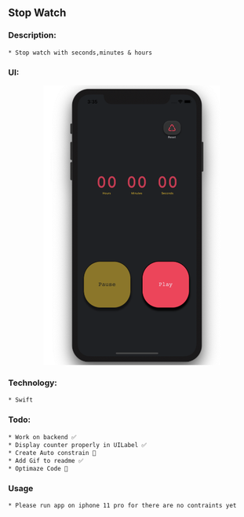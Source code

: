 ## Stop Watch 

### Description:
    * Stop watch with seconds,minutes & hours

### UI:

<p align="center">
<img  width="360" height="570" src="ui/one.jpeg">
</p>

### Technology: 
    * Swift

### Todo:
    * Work on backend ✅
    * Display counter properly in UILabel ✅
    * Create Auto constrain 🚫
    * Add Gif to readme ✅
    * Optimaze Code 🚫
    
### Usage
    * Please run app on iphone 11 pro for there are no contraints yet

